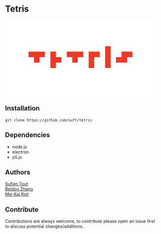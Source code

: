 # Tetris
![Tetris](./asssets/images/tetris.jpg "Tetris")

## Installation
    git clone https://github.com/suft/tetris
## Dependencies
* node.js
* electron
* p5.js

## Authors
[Sufien Tout](https://github.com/suft "GitHub")  
[Beidou Zhang](https://github.com/beidouz "GitHub")  
[Mei Kai Koh](https://github.com/meikaik "GitHub")

## Contribute
Contributions are always welcome, to contribute please open an issue first to discuss potential changes/additions.
